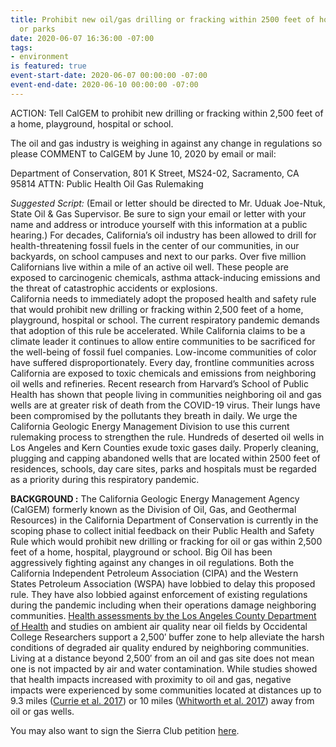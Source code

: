 ```yaml
---
title: Prohibit new oil/gas drilling or fracking within 2500 feet of homes, schools
  or parks
date: 2020-06-07 16:36:00 -07:00
tags:
- environment
is featured: true
event-start-date: 2020-06-07 00:00:00 -07:00
event-end-date: 2020-06-10 00:00:00 -07:00
---
```


ACTION: Tell CalGEM to prohibit new drilling or fracking within 2,500 feet of a home, playground, hospital or school.


The oil and gas industry is weighing in against any change in regulations so please
COMMENT to CalGEM by June 10, 2020 by email or mail: 

Department of Conservation,
801 K Street, MS24-02, Sacramento, CA 95814
ATTN: Public Health Oil Gas Rulemaking


*Suggested Script:*
\(Email or letter should be directed to Mr. Uduak Joe-Ntuk, State Oil & Gas Supervisor. Be sure to sign your email or letter with your name and address or introduce yourself with this information at a public hearing.)
For decades, California’s oil industry has been allowed to drill for health-threatening fossil fuels in the center of our communities, in our backyards, on school campuses and next to our parks. Over five million Californians live within a mile of an active oil well. These people are exposed to carcinogenic chemicals, asthma attack-inducing emissions and the threat of catastrophic accidents or explosions.\
California needs to immediately adopt the proposed health and safety rule that would prohibit new drilling or fracking within 2,500 feet of a home, playground, hospital or school. The current respiratory pandemic demands that adoption of this rule be accelerated.
While California claims to be a climate leader it continues to allow entire communities to be sacrificed for the well-being of fossil fuel companies. Low-income communities of color have suffered disproportionately. Every day, frontline communities across California are exposed to toxic chemicals and emissions from neighboring oil wells and refineries. Recent research from Harvard’s School of Public Health has shown that people living in communities neighboring oil and gas wells are at greater risk of death from the COVID-19 virus. Their lungs have been compromised by the pollutants they breath in daily.
We urge the California Geologic Energy Management Division to use this current rulemaking process to strengthen the rule.  Hundreds of deserted oil wells in Los Angeles and Kern Counties exude toxic gases daily. Properly cleaning, plugging and capping abandoned wells that are located within 2500 feet of residences, schools, day care sites, parks and hospitals must be regarded as a priority during this respiratory pandemic.

**BACKGROUND :**
The California Geologic Energy Management Agency (CalGEM) formerly known as the Division of Oil, Gas, and Geothermal Resources) in the California Department of Conservation is currently in the scoping phase to collect initial feedback on their Public Health and Safety Rule which would prohibit new drilling or fracking for oil or gas within 2,500 feet of a home, hospital, playground or school.
Big Oil has been aggressively fighting against any changes in oil regulations. Both the California Independent Petroleum Association (CIPA) and the Western States Petroleum Association (WSPA) have lobbied to delay this proposed rule. They have also lobbied against enforcement of existing regulations during the pandemic including when their operations damage neighboring communities.
[Health assessments by the Los Angeles County Department of Health](http://publichealth.lacounty.gov/eh/docs/PH_OilGasFacilitiesPHSafetyRisks.pdf) and studies on ambient air quality near oil fields by Occidental College Researchers support a 2,500′ buffer zone to help alleviate the harsh conditions of degraded air quality endured by neighboring communities. Living at a distance beyond 2,500′ from an oil and gas site does not mean one is not impacted by air and water contamination. While studies showed that health impacts increased with proximity to oil and gas, negative impacts were experienced by some communities located at distances up to 9.3 miles ([Currie et al. 2017](https://advances.sciencemag.org/content/3/12/e1603021)) or 10 miles ([Whitworth et al. 2017](https://www.ncbi.nlm.nih.gov/pmc/articles/PMC5522007/)) away from oil or gas wells.

You may also want to sign the Sierra Club petition [here](https://addup.sierraclub.org/campaigns/protect-californians-health-and-safetynot-oil-industry-interests).